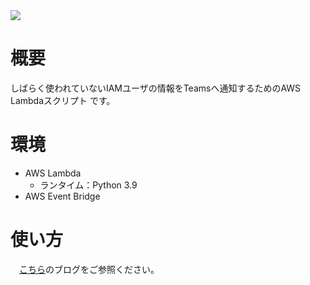 <img src = "https://img.shields.io/badge/Python-3.9-informational.svg?logo=python">

# 概要
しばらく使われていないIAMユーザの情報をTeamsへ通知するためのAWS Lambdaスクリプト
です。  

# 環境
* AWS Lambda
   * ランタイム：Python 3.9
* AWS Event Bridge

# 使い方
　[こちら](https://cloud.bigtreetc.com/column/post-not-using-iamuser-information-to-teams/)のブログをご参照ください。
